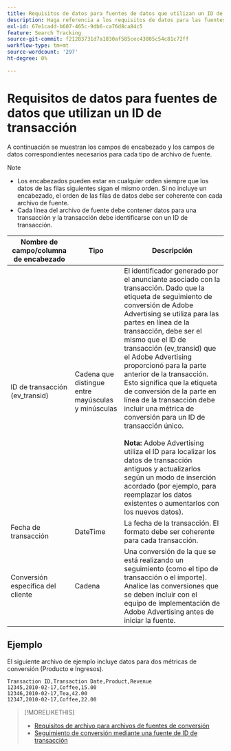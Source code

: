 ```yaml
---
title: Requisitos de datos para fuentes de datos que utilizan un ID de transacción
description: Haga referencia a los requisitos de datos para las fuentes de datos mediante un ID de transacción.
exl-id: 67e1cadd-b607-465c-9db6-ca76d8ca84c5
feature: Search Tracking
source-git-commit: f21283731d7a1830af585cec43805c54c81c72ff
workflow-type: tm+mt
source-wordcount: '297'
ht-degree: 0%

---
```


# Requisitos de datos para fuentes de datos que utilizan un ID de transacción

A continuación se muestran los campos de encabezado y los campos de datos correspondientes necesarios para cada tipo de archivo de fuente.

>[!NOTE]
>* Los encabezados pueden estar en cualquier orden siempre que los datos de las filas siguientes sigan el mismo orden. Si no incluye un encabezado, el orden de las filas de datos debe ser coherente con cada archivo de fuente.
>* Cada línea del archivo de fuente debe contener datos para una transacción y la transacción debe identificarse con un ID de transacción.

| Nombre de campo/columna de encabezado | Tipo | Descripción |
| ---- | ---- | ---- |
| ID de transacción (ev_transid) | Cadena que distingue entre mayúsculas y minúsculas | El identificador generado por el anunciante asociado con la transacción. Dado que la etiqueta de seguimiento de conversión de Adobe Advertising se utiliza para las partes en línea de la transacción, debe ser el mismo que el ID de transacción (ev_transid) que el Adobe Advertising proporcionó para la parte anterior de la transacción. Esto significa que la etiqueta de conversión de la parte en línea de la transacción debe incluir una métrica de conversión para un ID de transacción único.<br><br>**Nota:** Adobe Advertising utiliza el ID para localizar los datos de transacción antiguos y actualizarlos según un modo de inserción acordado (por ejemplo, para reemplazar los datos existentes o aumentarlos con los nuevos datos). |
| Fecha de transacción | DateTime | La fecha de la transacción. El formato debe ser coherente para cada transacción. |
| Conversión específica del cliente | Cadena | Una conversión de la que se está realizando un seguimiento (como el tipo de transacción o el importe). Analice las conversiones que se deben incluir con el equipo de implementación de Adobe Advertising antes de iniciar la fuente. |

## Ejemplo

El siguiente archivo de ejemplo incluye datos para dos métricas de conversión (Producto e Ingresos).

```
Transaction ID,Transaction Date,Product,Revenue
12345,2010-02-17,Coffee,15.00
12346,2010-02-17,Tea,42.00
12347,2010-02-17,Coffee,22.00
```

>[!MORELIKETHIS]
>
>* [Requisitos de archivo para archivos de fuentes de conversión](feed-file-requirements.md)
>* [Seguimiento de conversión mediante una fuente de ID de transacción](/help/search-social-commerce/tracking/feed-transaction-id.md)
